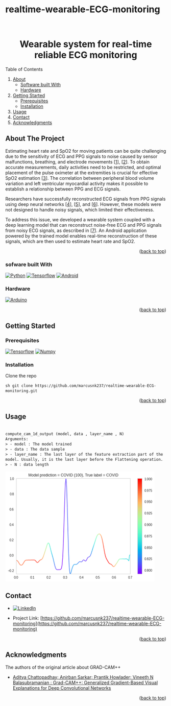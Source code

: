 # realtime-wearable-ECG-monitoring
<a name="readme-top"></a>
<br />
<div align="center">
  <h1 align="center">Wearable system for real-time reliable ECG monitoring</h1>

</div>
<!-- TABLE OF CONTENTS -->
  <summary>Table of Contents</summary>
  <ol>
    <li>
      <a href="#about-the-code">About</a>
      <ul>
        <li><a href="#built-with">Software built With</a></li>
        <li><a href="#hardware">Hardware</a></li>
      </ul>
    </li>
    <li>
      <a href="#getting-started">Getting Started</a>
      <ul>
        <li><a href="#prerequisites">Prerequisites</a></li>
        <li><a href="#installation">Installation</a></li>
      </ul>
    </li>
    <li><a href="#usage">Usage</a></li>
    <li><a href="#contact">Contact</a></li>
    <li><a href="#acknowledgments">Acknowledgments</a></li>
  </ol>


<!-- ABOUT THE PROJECT -->
## About The Project


Estimating heart rate and SpO2 for moving patients can be quite challenging due to the sensitivity of ECG and PPG signals to noise caused by sensor malfunctions, breathing, and electrode movements [[1](https://www.sciencedirect.com/science/article/pii/S0010482524011521#bib19)], [[2](https://www.sciencedirect.com/science/article/pii/S0010482524011521#bib20)]. To obtain accurate measurements, daily activities need to be restricted, and optimal placement of the pulse oximeter at the extremities is crucial for effective SpO2 estimation [[3](https://www.sciencedirect.com/science/article/pii/S0010482524011521#bib39)]. The correlation between peripheral blood volume variation and left ventricular myocardial activity makes it possible to establish a relationship between PPG and ECG signals.

Researchers have successfully reconstructed ECG signals from PPG signals using deep neural networks [[4](https://www.sciencedirect.com/science/article/pii/S0010482524011521#bib55)], [[5](https://www.sciencedirect.com/science/article/pii/S0010482524011521#bib56)], and [[6](https://www.sciencedirect.com/science/article/pii/S0010482524011521#bib57)]. However, these models were not designed to handle noisy signals, which limited their effectiveness.

To address this issue, we developed a wearable system coupled with a deep learning model that can reconstruct noise-free ECG and PPG signals from noisy ECG signals, as described in [[7](https://www.sciencedirect.com/science/article/pii/S0010482524011521)]. An Android application powered by the trained model enables real-time reconstruction of these signals, which are then used to estimate heart rate and SpO2.

<p align="right">(<a href="#readme-top">back to top</a>)</p>



### sofware built With

[![Python][Python]][Python-url]
[![Tensorflow][Tensorflow]][Tensorflow-url]
[![Android][Android]][android-url]

### Hardware
[![Arduino][Arduino]][android-url]

<p align="right">(<a href="#readme-top">back to top</a>)</p>

<!-- GETTING STARTED -->
## Getting Started

### Prerequisites
[![Tensorflow][Tensorflow]][Tensorflow-url]
[![Numpy][Numpy]][Numpy-url]

### Installation

Clone the repo
   ```
   sh git clone https://github.com/marcusnk237/realtime-wearable-ECG-monitoring.git
   ```
<p align="right">(<a href="#readme-top">back to top</a>)</p>

## Usage
```

compute_cam_1d_output (model, data , layer_name , N)
Arguments:
> - model : The model trained
> - data : The data sample
> - layer_name : The last layer of the feature extraction part of the model. Usually, it is the last layer before the Flattening operation.
> - N : data length
```
![Alt text](https://github.com/marcusnk237/dataset_gradcam_plus_plus/blob/main/results/gradcam_plus_plus_1d.png)


<!-- CONTACT -->
## Contact
* [![LinkedIn][linkedin-shield]][linkedin-url]

* Project Link: [https://github.com/marcusnk237/realtime-wearable-ECG-monitoring](https://github.com/marcusnk237/realtime-wearable-ECG-monitoring)
<p align="right">(<a href="#readme-top">back to top</a>)</p>



<!-- ACKNOWLEDGMENTS -->
## Acknowledgments

The authors of the original article about GRAD-CAM++
* [Aditya Chattopadhay; Anirban Sarkar; Prantik Howlader; Vineeth N Balasubramanian : Grad-CAM++: Generalized Gradient-Based Visual Explanations for Deep Convolutional Networks](https://doi.org/10.1109/WACV.2018.00097)
<p align="right">(<a href="#readme-top">back to top</a>)</p>



<!-- MARKDOWN LINKS & IMAGES -->
[license-shield]: https://img.shields.io/github/license/othneildrew/Best-README-Template.svg?style=for-the-badge
[license-url]: https://github.com/marcusnk237/dataset_gradcam_plus_plus/blob/main/LICENSE
[linkedin-shield]: https://img.shields.io/badge/-LinkedIn-black.svg?style=for-the-badge&logo=linkedin&colorB=555
[linkedin-url]: https://www.linkedin.com/in/marc-junior-nkengue/
[product-screenshot]: images/screenshot.png

[Opencv]:https://img.shields.io/badge/opencv-%23white.svg?style=for-the-badge&logo=opencv&logoColor=white
[Opencv-url]:https://pypi.org/project/opencv-python/
[Matplotlib]:https://img.shields.io/badge/Matplotlib-%23ffffff.svg?style=for-the-badge&logo=Matplotlib&logoColor=black
[Matplotlib-url]:https://matplotlib.org/
[NumPy]: https://img.shields.io/badge/numpy-%23013243.svg?style=for-the-badge&logo=numpy&logoColor=white
[Numpy-url]:https://numpy.org/
[Python]: https://img.shields.io/badge/Python-3776AB?style=for-the-badge&logo=python&logoColor=yellow
[Python-url]: https://www.python.org/
[Tensorflow]: https://img.shields.io/badge/TensorFlow-FF6F00?style=for-the-badge&logo=tensorflow&logoColor=white 
[Tensorflow-url]:  https://www.tensorflow.org/
[Arduino]: https://encrypted-tbn0.gstatic.com/images?q=tbn:ANd9GcSrbcHJkJJ0cIU-Q_Bp_5s6_AnWLLMQuqs3NQ&s
[Arduino-url]: https://docs.arduino.cc/hardware/nano-33-ble-sense/
[Android]: https://lh3.googleusercontent.com/LYUDWiiqyTSiwzbPsJnYhfTzA3kUAoYgRy_1mpKTZOuLtpaMTaNdPKm8Xesm5mxA_zUSIGy6RO4PxhUnIDgTgbmroxgVpudnc0XKWW0cByZXppI2WGo
[Android-url]: https://www.android.com/
[C-icon]:https://encrypted-tbn0.gstatic.com/images?q=tbn:ANd9GcRvYlRhZ9q1WopmD3kxjy_-jq9k5rLP0Q_-WA&s
[C-url]:https://cplusplus.com/
[Java]: https://encrypted-tbn0.gstatic.com/images?q=tbn:ANd9GcS9SixnYxC_OiSUivLvK8KpOZhSwngrZfKYhQ&s
[Java-url]:https://www.java.com/


